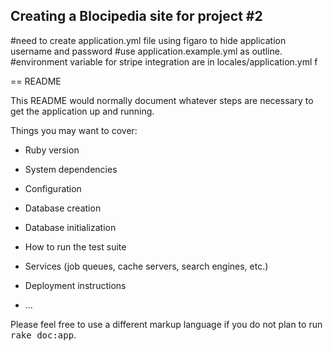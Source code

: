 

## Creating a Blocipedia site for project #2

#need to create application.yml file using figaro to hide application username and password
#use application.example.yml as outline.
#environment variable for stripe integration are in locales/application.yml
f

== README

This README would normally document whatever steps are necessary to get the
application up and running.

Things you may want to cover:

* Ruby version

* System dependencies

* Configuration

* Database creation

* Database initialization

* How to run the test suite

* Services (job queues, cache servers, search engines, etc.)

* Deployment instructions

* ...


Please feel free to use a different markup language if you do not plan to run
<tt>rake doc:app</tt>.
